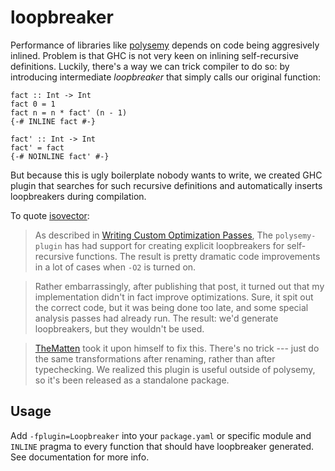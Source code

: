 # loopbreaker

Performance of libraries like [polysemy](https://github.com/polysemy-research/polysemy)
depends on code being aggresively inlined. Problem is that GHC is not very
keen on inlining self-recursive definitions. Luckily, there's a way we can
trick compiler to do so: by introducing intermediate _loopbreaker_ that simply
calls our original function:
```
fact :: Int -> Int
fact 0 = 1
fact n = n * fact' (n - 1)
{-# INLINE fact #-}

fact' :: Int -> Int
fact' = fact
{-# NOINLINE fact' #-}
```
But because this is ugly boilerplate nobody wants to write, we created GHC
plugin that searches for such recursive definitions and automatically inserts
loopbreakers during compilation.

To quote [isovector](https://github.com/isovector):
> As described in [Writing Custom Optimization Passes](https://reasonablypolymorphic.com/blog/writing-custom-optimizations/),
The `polysemy-plugin` has had support for creating explicit loopbreakers for
self-recursive functions. The result is pretty dramatic code improvements in a
lot of cases when `-O2` is turned on.

> Rather embarrassingly, after publishing that post, it turned out that my
implementation didn't in fact improve optimizations. Sure, it spit out the
correct code, but it was being done too late, and some special analysis passes
had already run. The result: we'd generate loopbreakers, but they wouldn't be
used.

> [TheMatten](https://github.com/TheMatten) took it upon himself to fix this.
There's no trick --- just do the same transformations after renaming, rather
than after typechecking. We realized this plugin is useful outside of
polysemy, so it's been released as a standalone package.

## Usage

Add `-fplugin=Loopbreaker` into your `package.yaml` or specific module and
`INLINE` pragma to every function that should have loopbreaker generated. See
documentation for more info.
